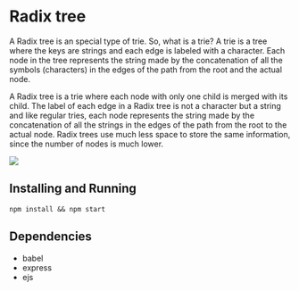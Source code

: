 # Radix tree

A Radix tree is an special type of trie. So, what is a trie? A trie is a tree where the keys are strings and each edge is labeled with a character. Each node in the tree represents the string made by the concatenation of all the symbols (characters) in the edges of the path from the root and the actual node.

A Radix tree is a trie where each node with only one child is merged with its child. The label of each edge in a Radix tree is not a character but a string and like regular tries, each node represents the string made by the concatenation of all the strings in the edges of the path from the root to the actual node. Radix trees use much less space to store the same information, since the number of nodes is much lower. 

<img src="https://upload.wikimedia.org/wikipedia/commons/a/ae/Patricia_trie.svg" />



Installing and Running
-------
```
npm install && npm start
```

Dependencies 
-------
* babel
* express
* ejs